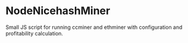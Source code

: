 # NodeNicehashMiner
Small JS script for running ccminer and ethminer with configuration and profitability calculation.
